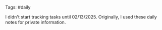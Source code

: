 Tags: #daily

I didn't start tracking tasks until 02/13/2025. Originally, I used these daily notes for private information.













